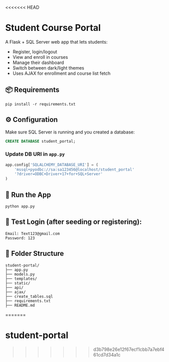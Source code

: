<<<<<<< HEAD

# Student Course Portal

A Flask + SQL Server web app that lets students:
- Register, login/logout
- View and enroll in courses
- Manage their dashboard
- Switch between dark/light themes
- Uses AJAX for enrollment and course list fetch

## 📦 Requirements
```
pip install -r requirements.txt
```

## ⚙️ Configuration
Make sure SQL Server is running and you created a database:
```sql
CREATE DATABASE student_portal;
```

### Update DB URI in `app.py`
```python
app.config['SQLALCHEMY_DATABASE_URI'] = (
    'mssql+pyodbc://sa:sa123456@localhost/student_portal'
    '?driver=ODBC+Driver+17+for+SQL+Server'
)
```

## 🚀 Run the App
```
python app.py
```

## 🔐 Test Login (after seeding or registering):
```
Email: Text123@gmail.com
Password: 123
```

## 📁 Folder Structure
```
student-portal/
├── app.py
├── models.py
├── templates/
├── static/
├── api/
├── ajax/
├── create_tables.sql
├── requirements.txt
├── README.md
```
=======
# student-portal
>>>>>>> d3b798e26e12f67ecf1cbb7a7ebf461cd7d34a1c
